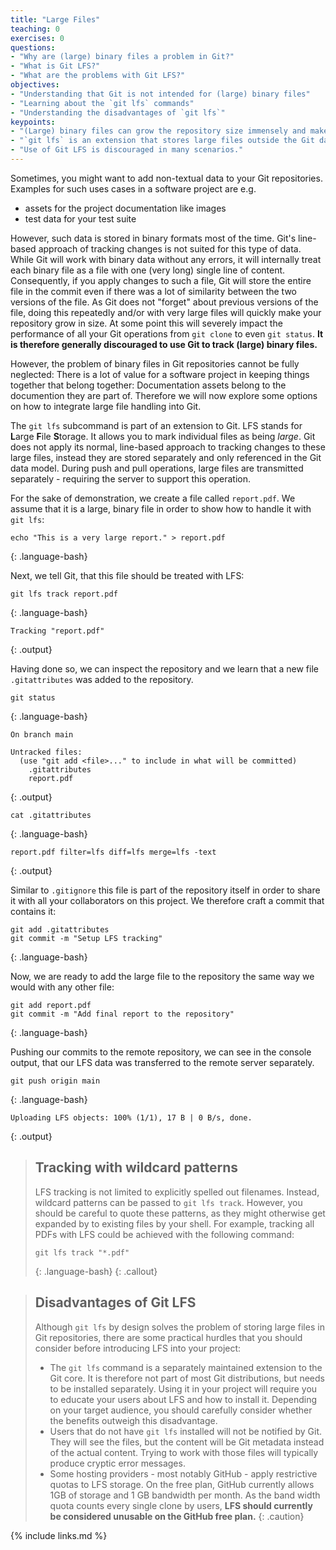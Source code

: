 ```yaml
---
title: "Large Files"
teaching: 0
exercises: 0
questions:
- "Why are (large) binary files a problem in Git?"
- "What is Git LFS?"
- "What are the problems with Git LFS?"
objectives:
- "Understanding that Git is not intended for (large) binary files"
- "Learning about the `git lfs` commands"
- "Understanding the disadvantages of `git lfs`"
keypoints:
- "(Large) binary files can grow the repository size immensely and make it unusable"
- "`git lfs` is an extension that stores large files outside the Git data model"
- "Use of Git LFS is discouraged in many scenarios."
---
```


Sometimes, you might want to add non-textual data to your Git repositories.
Examples for such uses cases in a software project are e.g.

* assets for the project documentation like images
* test data for your test suite

However, such data is stored in binary formats most of the time. Git's line-based
approach of tracking changes is not suited for this type of data. While Git will
work with binary data without any errors, it will internally treat each binary file
as a file with one (very long) single line of content. Consequently, if you apply
changes to such a file, Git will store the entire file in the commit even if there
was a lot of similarity between the two versions of the file. As Git does not "forget"
about previous versions of the file, doing this repeatedly and/or with very large
files will quickly make your repository grow in size. At some point this will
severely impact the performance of all your Git operations from `git clone` to even
`git status`. **It is therefore generally discouraged to use Git to track (large) binary files.**

However, the problem of binary files in Git repositories cannot be fully neglected:
There is a lot of value for a software project in keeping things together that belong
together: Documentation assets belong to the documention they are part of.
Therefore we will now explore some options on how to integrate large file handling into Git.

The `git lfs` subcommand is part of an extension to Git. LFS stands for **L**arge
**F**ile **S**torage. It allows you to mark individual files as being *large*.
Git does not apply its normal, line-based approach to tracking changes to these
large files, instead they are stored separately and only referenced in the Git data
model. During push and pull operations, large files are transmitted separately -
requiring the server to support this operation.

For the sake of demonstration, we create a file called `report.pdf`. We assume that it
is a large, binary file in order to show how to handle it with `git lfs`:

~~~
echo "This is a very large report." > report.pdf
~~~
{: .language-bash}

Next, we tell Git, that this file should be treated with LFS:

~~~
git lfs track report.pdf
~~~
{: .language-bash}

~~~
Tracking "report.pdf"
~~~
{: .output}

Having done so, we can inspect the repository and we learn that a new file `.gitattributes`
was added to the repository. 

~~~
git status
~~~
{: .language-bash}

~~~
On branch main

Untracked files:
  (use "git add <file>..." to include in what will be committed)
	.gitattributes
	report.pdf
~~~
{: .output}

~~~
cat .gitattributes
~~~
{: .language-bash}

~~~
report.pdf filter=lfs diff=lfs merge=lfs -text
~~~
{: .output}

Similar to `.gitignore` this file is part of the repository
itself in order to share it with all your collaborators on this project.
We therefore craft a commit that contains it:

~~~
git add .gitattributes
git commit -m "Setup LFS tracking"
~~~
{: .language-bash}

Now, we are ready to add the large file to the repository the same way we would with any other file:

~~~
git add report.pdf
git commit -m "Add final report to the repository"
~~~
{: .language-bash}

Pushing our commits to the remote repository, we can see in the console
output, that our LFS data was transferred to the remote server separately.

~~~
git push origin main
~~~
{: .language-bash}

~~~
Uploading LFS objects: 100% (1/1), 17 B | 0 B/s, done.                          
~~~
{: .output}


> ## Tracking with wildcard patterns
> LFS tracking is not limited to explicitly spelled out filenames. Instead, wildcard
> patterns can be passed to `git lfs track`. However, you should be careful to quote
> these patterns, as they might otherwise get expanded by to existing files by your shell.
> For example, tracking all PDFs with LFS could be achieved with the following command:
>
> ~~~
> git lfs track "*.pdf"
> ~~~
> {: .language-bash}
{: .callout}

> ## Disadvantages of Git LFS
> Although `git lfs` by design solves the problem of storing large files in Git
> repositories, there are some practical hurdles that you should consider before
> introducing LFS into your project:
>
> * The `git lfs` command is a separately maintained extension to the Git core. It is
>   therefore not part of most Git distributions, but needs to be installed separately.
>   Using it in your project will require you to educate your users about LFS and how
>   to install it. Depending on your target audience, you should carefully consider
>   whether the benefits outweigh this disadvantage.
> * Users that do not have `git lfs` installed will not be notified by Git. They
>   will see the files, but the content will be Git metadata instead of the actual content.
>   Trying to work with those files will typically produce cryptic error messages.
> * Some hosting providers - most notably GitHub - apply restrictive quotas to LFS storage.
>   On the free plan, GitHub currently allows 1GB of storage and 1 GB bandwidth per month.
>   As the band width quota counts every single clone by users, **LFS should currently
>   be considered unusable on the GitHub free plan.**
{: .caution}

{% include links.md %}
